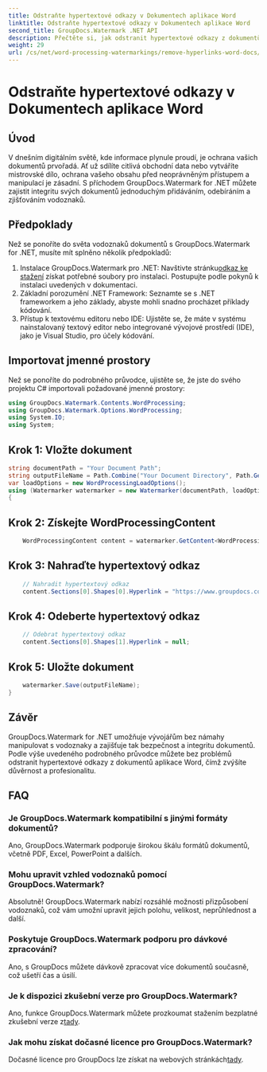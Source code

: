 ```yaml
---
title: Odstraňte hypertextové odkazy v Dokumentech aplikace Word
linktitle: Odstraňte hypertextové odkazy v Dokumentech aplikace Word
second_title: GroupDocs.Watermark .NET API
description: Přečtěte si, jak odstranit hypertextové odkazy z dokumentů aplikace Word pomocí GroupDocs.Watermark for .NET. Vylepšete zabezpečení dokumentů bez námahy.
weight: 29
url: /cs/net/word-processing-watermarkings/remove-hyperlinks-word-docs/
---
```


# Odstraňte hypertextové odkazy v Dokumentech aplikace Word

## Úvod
V dnešním digitálním světě, kde informace plynule proudí, je ochrana vašich dokumentů prvořadá. Ať už sdílíte citlivá obchodní data nebo vytváříte mistrovské dílo, ochrana vašeho obsahu před neoprávněným přístupem a manipulací je zásadní. S příchodem GroupDocs.Watermark for .NET můžete zajistit integritu svých dokumentů jednoduchým přidáváním, odebíráním a zjišťováním vodoznaků.
## Předpoklady
Než se ponoříte do světa vodoznaků dokumentů s GroupDocs.Watermark for .NET, musíte mít splněno několik předpokladů:
1.  Instalace GroupDocs.Watermark pro .NET: Navštivte stránku[odkaz ke stažení](https://releases.groupdocs.com/Watermark/net/) získat potřebné soubory pro instalaci. Postupujte podle pokynů k instalaci uvedených v dokumentaci.
2. Základní porozumění .NET Framework: Seznamte se s .NET frameworkem a jeho základy, abyste mohli snadno procházet příklady kódování.
3. Přístup k textovému editoru nebo IDE: Ujistěte se, že máte v systému nainstalovaný textový editor nebo integrované vývojové prostředí (IDE), jako je Visual Studio, pro účely kódování.

## Importovat jmenné prostory
Než se ponoříte do podrobného průvodce, ujistěte se, že jste do svého projektu C# importovali požadované jmenné prostory:
```csharp
using GroupDocs.Watermark.Contents.WordProcessing;
using GroupDocs.Watermark.Options.WordProcessing;
using System.IO;
using System;
```
## Krok 1: Vložte dokument
```csharp
string documentPath = "Your Document Path";
string outputFileName = Path.Combine("Your Document Directory", Path.GetFileName(documentPath));
var loadOptions = new WordProcessingLoadOptions();
using (Watermarker watermarker = new Watermarker(documentPath, loadOptions))
{
```
## Krok 2: Získejte WordProcessingContent
```csharp
    WordProcessingContent content = watermarker.GetContent<WordProcessingContent>();
```
## Krok 3: Nahraďte hypertextový odkaz
```csharp
    // Nahradit hypertextový odkaz
    content.Sections[0].Shapes[0].Hyperlink = "https://www.groupdocs.com/“;
```
## Krok 4: Odeberte hypertextový odkaz
```csharp
    // Odebrat hypertextový odkaz
    content.Sections[0].Shapes[1].Hyperlink = null;
```
## Krok 5: Uložte dokument
```csharp
    watermarker.Save(outputFileName);
}
```

## Závěr
GroupDocs.Watermark for .NET umožňuje vývojářům bez námahy manipulovat s vodoznaky a zajišťuje tak bezpečnost a integritu dokumentů. Podle výše uvedeného podrobného průvodce můžete bez problémů odstranit hypertextové odkazy z dokumentů aplikace Word, čímž zvýšíte důvěrnost a profesionalitu.
## FAQ
### Je GroupDocs.Watermark kompatibilní s jinými formáty dokumentů?
Ano, GroupDocs.Watermark podporuje širokou škálu formátů dokumentů, včetně PDF, Excel, PowerPoint a dalších.
### Mohu upravit vzhled vodoznaků pomocí GroupDocs.Watermark?
Absolutně! GroupDocs.Watermark nabízí rozsáhlé možnosti přizpůsobení vodoznaků, což vám umožní upravit jejich polohu, velikost, neprůhlednost a další.
### Poskytuje GroupDocs.Watermark podporu pro dávkové zpracování?
Ano, s GroupDocs můžete dávkově zpracovat více dokumentů současně, což ušetří čas a úsilí.
### Je k dispozici zkušební verze pro GroupDocs.Watermark?
 Ano, funkce GroupDocs.Watermark můžete prozkoumat stažením bezplatné zkušební verze z[tady](https://releases.groupdocs.com/).
### Jak mohu získat dočasné licence pro GroupDocs.Watermark?
 Dočasné licence pro GroupDocs lze získat na webových stránkách[tady](https://purchase.groupdocs.com/temporary-license/).